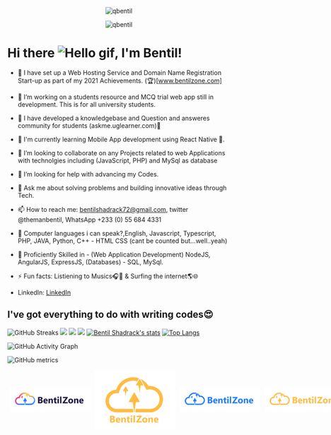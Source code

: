 <p align="center"> <img src="https://komarev.com/ghpvc/?username=qbentil&label=Profile%20views&color=e91e63&style=flat" alt="qbentil" /> </p>
<p align="center"> <img src="https://img.shields.io/github/followers/qbentil?style=social" alt="qbentil" /> </p>

# Hi there <img src="https://user-images.githubusercontent.com/1303154/88677602-1635ba80-d120-11ea-84d8-d263ba5fc3c0.gif" width="28px" alt="Hello gif">, I'm Bentil!

- 🔭 I have set up a Web Hosting Service and Domain Name Registration Start-up as part of my 2021 Achievements. (🏆)[www.bentilzone.com]
- 🌱 I’m  working on a students resource and MCQ trial web app still in development. This is for all university students. 
- 🌱 I have developed a knowledgebase and Question and answeres community for students (askme.uglearner.com)🎉
- 🌱 I'm currently learning Mobile App development using React Native 💫.
- 👯 I’m looking to collaborate on any Projects related to web Applications with technolgies including (JavaScript, PHP) and MySql as database
- 🤔 I’m looking for help with advancing my Codes.
- 💬 Ask me about solving problems and building innovative ideas through Tech.
- 📫 How to reach me: bentilshadrack72@gmail.com, twitter @themanbentil, WhatsApp +233 (0) 55 684 4331
- 🦾 Computer languages i can speak?,English, Javascript, Typescript, PHP, JAVA, Python, C++ - HTML CSS (cant be counted but...well..yeah)
- 🌌 Proficiently Skilled in - (Web Application Development) NodeJS, AngularJS, ExpressJS, (Databases) - SQL, MySql.
- ⚡ Fun facts: Listiening to Musics🎧🎵 & Surfing the internet🌎🌐 

- LinkedIn: <a href = "https://www.linkedin.com/in/shadrack-bentil-410422199" target = "_blank">LinkedIn</a>

## **I've got everything to do with writing codes😍**
![GitHub Streaks](http://github-readme-streak-stats.herokuapp.com?user=qbentil&theme=dracula&hide_border=true)
![](https://github-profile-summary-cards.vercel.app/api/cards/profile-details?username=qbentil&theme=github_dark)
![](https://github-profile-summary-cards.vercel.app/api/cards/repos-per-language?username=qbentil&theme=github_dark)
![](https://github-profile-summary-cards.vercel.app/api/cards/most-commit-language?username=qbentil&theme=github_dark)
[![Bentil Shadrack's stats](https://github-readme-stats.vercel.app/api?username=qbentil&show_icons=true&theme=github_dark)](https://github.com/qbentil)
[![Top Langs](https://github-readme-stats.vercel.app/api/top-langs/?username=qbentil&layout=compact&langs_count=10&theme=github_dark&hide_border=true&count-private=true)](https://github.com/qbentil)
 
![GitHub Activity Graph](https://activity-graph.herokuapp.com/graph?username=qbentil&theme=dracula)  

![GitHub metrics](https://metrics.lecoq.io/qbentil)  

<!-- Bentilzone Showcase -->
<div style = "display: flex; justify-content: space-around; align-items: center; width: 100vw; ">
  <img src="./BentilZone-logo-04.png" style = "width: 19%" alt="Bentilzone Logo 1">
  <img src="./BentilZone-logo-05.png" style = "width: 19%" alt="Bentilzone Logo 2">
  <img src="./BentilZone-logo-06.png" style = "width: 19%" alt="Bentilzone Logo 3">
  <img src="./BentilZone-logo-07.png" style = "width: 19%" alt="Bentilzone Logo 4">
  <img src="./BentilZone-logo-08.png" style = "width: 19%" alt="Bentilzone Logo 5">
</div>


